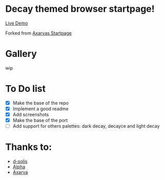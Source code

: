 # Decay themed browser startpage!

[Live Demo]([d-solis.github.io/Decay-StartPage/](https://d-solis.github.io/Decay-StartPage/))

Forked from [Axarvas Startpage](https://github.com/Axarva/dotfiles-2.0/tree/main/startpage)

# Gallery

wip

# To Do list

- [x] Make the base of the repo
- [x] Implement a good readme
- [x] Add screenshots
- [x] Make the base of the port
- [ ] Add support for others palettes: dark decay, decayce and light decay

# Thanks to:

- [d-solis](https://github.com/d-solis)
- [Alpha](https://github.com/alphatechnolog)
- [Axarva](https://github.com/axarva)
